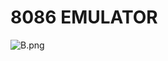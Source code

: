 # 8086 EMULATOR

![B.png](https://github.com/Tan12d/8086-Programming/assets/100254217/0563f375-d3f1-4645-9409-cef1b8623b32)
